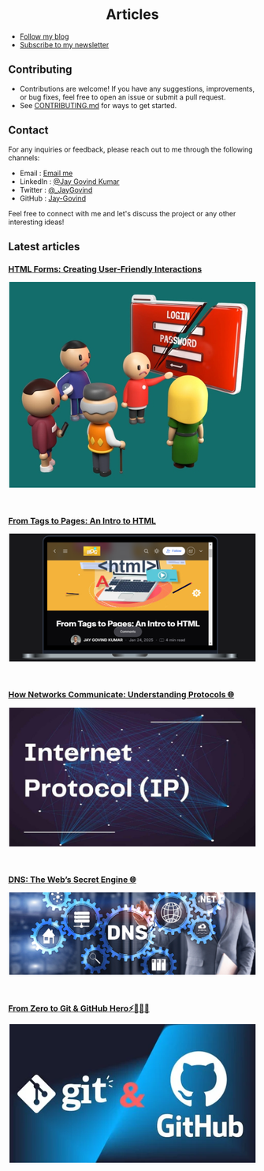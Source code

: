 <h1 align="center">Articles</h1>

- [Follow my blog](https://hashnode.com/@jay-govind)
- [Subscribe to my newsletter](https://jaygovind-blogs.hashnode.dev/newsletter)

## Contributing

- Contributions are welcome! If you have any suggestions, improvements, or bug fixes, feel free to open an issue or submit a pull request.
- See [CONTRIBUTING.md](../CONTRIBUTING.md) for ways to get started.

## Contact

For any inquiries or feedback, please reach out to me through the following channels:

- Email : [Email me](mailto:govind.iq@gmail.com)
- LinkedIn : [@Jay Govind Kumar](https://www.linkedin.com/in/govind-jay)
- Twitter : [@\_JayGovind](https://twitter.com/_JayGovind)
- GitHub : [Jay-Govind](https://www.github.com/Jay-Govind)

Feel free to connect with me and let's discuss the project or any other interesting ideas!


## Latest articles

### [HTML Forms: Creating User-Friendly Interactions](https://jaygovind-blogs.hashnode.dev/html-forms)

  <a href="https://jaygovind-blogs.hashnode.dev/html-forms">
      <p align=center>
      <img width = "500px" alt="network check karo apna" src="./assets/htmlForms.png">
    <p>
  </a>

<br>

### [From Tags to Pages: An Intro to HTML](https://jaygovind-blogs.hashnode.dev/html-basics)

  <a href="https://jaygovind-blogs.hashnode.dev/html-basics">
      <p align=center>
      <img width = "500px" alt="network check karo apna" src="./assets/html.png">
    <p>
  </a>

<br>

### [How Networks Communicate: Understanding Protocols 🌐](https://jaygovind-blogs.hashnode.dev/how-networks-communicate-understanding-protocols)

  <a href="https://jaygovind-blogs.hashnode.dev/how-networks-communicate-understanding-protocols">
      <p align=center>
      <img width = "500px" alt="network check karo apna" src="./assets/ip.png">
    <p>
  </a>

<br>

### [DNS: The Web’s Secret Engine 🌐](https://jaygovind-blogs.hashnode.dev/dns-the-webs-secret-engine)

  <a href="https://jaygovind-blogs.hashnode.dev/dns-the-webs-secret-engine">
      <p align=center>
      <img width = "500px" alt="network check karo apna" src="./assets/dns.png">
    <p>
  </a>

<br>

### [From Zero to Git & GitHub Hero⚡👨🏼‍💻](https://jaygovind-blogs.hashnode.dev/from-zero-to-git-github-hero)

  <a href="https://jaygovind-blogs.hashnode.dev/from-zero-to-git-github-hero">
      <p align=center>
      <img width = "500px" alt="network check karo apna" src="./assets/gitGithub.png">
    <p>
  </a>

<br>